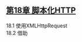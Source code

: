 ## [第18章 脚本化HTTP](https://github.com/qianjilou/mybookshelf/tree/master/jsguide)  
18.1 使用XMLHttpRequest  
18.2 借助<script>发送HTTP请求：JSONP  
18.3 基于服务器端推送事件的Comet技术 